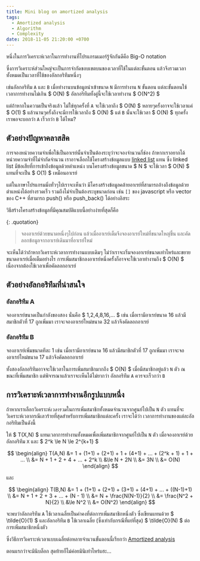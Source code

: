 ```yaml
---
title: Mini blog on amortized analysis
tags:
  - Amortized analysis
  - Algorithm
  - Complexity
date: 2018-11-05 21:20:00 +0700
---
```


หนึ่งในการวิเคราะห์เวลาในการทำงานที่โปรแกรมเมอร์รู้จักกันดีคือ Big-O notation

ซึ่งการวิเคราะห์ส่วนใหญ่จะเป็นการจำกัดขอบเขตบนของเวลาที่ใช้ในแต่ละขั้นตอน
แล้วจึงรวมเวลาทั้งหมดเป็นเวลาที่ใช้ของอัลกอริทึมหนึ่งๆ

เช่นอัลกอริทึม `A` และ `B` เมื่อทำงานบนข้อมูลนำเข้าขนาด `N` 
มีการทำงาน `N` ขั้นตอน แต่ละขั้นตอนใช้เวลาการทำงานไม่เกิน $ O(N) $
อัลกอริทึมทั้งคู่นี้จะใช้เวลาทำงาน $ O(N^2) $

แต่ถ้าหากในความเป็นจริงแล้ว ไม่ใช่ทุกครั้งที่ `A` จะใช้เวลาถึง $ O(N) $
หลายๆครั้งอาจจะใช้เวลาแค่ $ O(1) $ แล้วนานๆครั้งถึงจะมีการใช้เวลาถึง $ O(N) $
แต่ `B` นั้นจะใช้เวลา $ O(N) $ ทุกครั้ง เราพอจะบอกว่า `A` เร็วกว่า `B` ได้ไหม?

ตัวอย่างปัญหาคลาสสิค
----

การจองหน่วยความจำเพื่อใช้เป็นอาเรย์นั้นจำเป็นต้องระบุว่าจะจองจำนวนกี่ช่อง
ถ้าหากเราอยากได้หน่วยความจำที่ไม่จำกัดจำนวน เราอาจเลือกใช้โครงสร้างข้อมูลแบบ [linked list][wiki-ll] แทน
ซึ่ง linked list มีข้อเสียที่การเข้าถึงข้อมูลด้วยตำแหน่ง บนโครงสร้างข้อมูลขนาด $ N $ 
จะใช้เวลา $ O(N) $ แทนที่จะเป็น $ O(1) $ เหมือนอาเรย์

แต่ในภาษาโปรแกรมมิ่งทั่วๆไปเราจะเห็นว่า
มีโครงสร้างข้อมูลคล้ายอาเรย์ที่สามารถอ้างถึงข้อมูลด้วยตำแหน่งได้อย่างรวดเร็ว
รวมถึงไม่จำเป็นต้องระบุขนาดก่อน เช่น `[]` ของ javascript หรือ vector ของ C++
ที่สามารถ push() หรือ push_back() ได้อย่างอิสระ

วิธีสร้างโครงสร้างข้อมูลที่มีคุณสมบัติแบบนี้อย่างง่ายที่สุดก็คือ

{: .quotation}
> จองอาเรย์ด้วยขนาดหนึ่งๆไปก่อน แล้วเมื่ออาเรย์เต็มจึงจองอาเรย์ใหม่ที่ขนาดใหญ่ขึ้น
> และคัดลอกข้อมูลจากอาเรย์เดิมมาที่อาเรย์ใหม่

จะเห็นได้ว่าถ้าหากวิเคราะห์เวลาการทำงานแบบเดิมๆ 
ไม่ว่าเราจะเริ่มจองอาเรย์ขนาดเท่าไหร่และขยายขนาดอาเรย์เมื่อเต็มอย่างไร
การเพิ่มสมาชิกลงอาเรย์หนึ่งครั้งก็อาจจะใช้เวลาทำงานถึง $ O(N) $ เนื่องจากต้องใช้เวลาเพื่อคัดลอกอาเรย์

ตัวอย่างอัลกอริทึมที่น่าสนใจ
----

### อัลกอริทึม A

จองอาเรย์ขนาดเป็นกำลังของสอง นั่นคือ $ 1,2,4,8,16,... $ เช่น
เมื่อเรามีอาเรย์ขนาด 16 แล้วมีสมาชิกตัวที่ 17 ถูกเพิ่มมา
เราจะจองอาเรย์ใหม่ขนาด 32 แล้วจึงคัดลอกอาเรย์ 

### อัลกอริทึม B

จองอาเรย์เพิ่มขนาดทีละ 1 เช่น เมื่อเรามีอาเรย์ขนาด 16 แล้วมีสมาชิกตัวที่ 17 ถูกเพิ่มมา
เราจะจองอาเรย์ใหม่ขนาด 17 แล้วจึงคัดลอกอาเรย์ 

ทั้งสองอัลกอริทึมอาจจะใช้เวลาในการเพิ่มสมาชิกมากถึง $ O(N) $ เมื่อมีสมาชิกอยู่แล้ว `N` ตัว 
ณ ขณะที่เพิ่มสมาชิก
แต่พิจารณาแล้วเราจะเห็นได้ไม่ยากว่า อัลกอริทึม `A` ควรจะเร็วกว่า `B`

การวิเคราะห์เวลาการทำงานอีกรูปแบบหนึ่ง
----

ถ้าหากเราเลือกวิเคราะห์*เวลารวม*ในการเพิ่มสมาชิกทั้งหมดจำนวนจากศูนย์ไปเป็น `N` ตัว
แทนที่จะวิเคราะห์เวลากรณีเลวร้ายที่สุดสำหรับการเพิ่มสมาชิกแต่ละครั้ง
เราจะได้ว่า เวลาการทำงานของแต่ละอัลกอริทึมเป็นดังนี้

ให้ $ T(X,N) $ แทนเวลาการทำงานทั้งหมดเพื่อเพิ่มสมาชิกจากศูนย์ไปเป็น `N` ตัว
เมื่อจองอาเรย์ด้วยอัลกอริทึม `X` และ $ 2^k \le N \le 2^{k+1} $

$$
\begin{align}
    T(A,N)  &=      1 + (1+1) + (2+1) + 1 + (4+1) + ... + (2^k + 1) + 1 + ... \\
            &=      N + 1 + 2 + 4 + ... + 2^k \\
            &\le   N + 2N \\
            &=      3N \\
            &=      O(N)
\end{align} 
$$

และ

$$
\begin{align}
    T(B,N)  &=      1 + (1+1) + (2+1) + (3+1) + (4+1) + ... + ((N-1)+1) \\
            &=      N + 1 + 2 + 3 + ... + (N - 1) \\
            &=      N + \frac{N(N-1)}{2} \\
            &=      \frac{N^2 + N}{2} \\
            &\le   N^2 \\
            &=      O(N^2)
\end{align} 
$$

จะพบว่าอัลกอริทึม `A` ใช้เวลาเฉลี่ยเป็นค่าคงที่ต่อการเพิ่มสมาชิกหนึ่งตัว
ซึ่งเขียนแทนด้วย $ \tilde{O}(1) $
และอัลกอริทึม `B` ใช้เวลาเฉลี่ย (ซึ่งเท่ากับกรณีที่แย่ที่สุด) $ \tilde{O}(N) $ ต่อการเพิ่มสมาชิกหนึ่งตัว

ซึ่งวิธีการวิเคราะห์เวลาแบบเฉลี่ยต่อหลายจำนวนขั้นตอนนี้เรียกว่า [Amortized analysis][wiki-amor]

ตอนแรกว่าจะมินิบล็อก สุดท้ายก็ไม่ค่อยมินิเท่าไหร่แฮะ...

[wiki-ll]: //en.wikipedia.org/wiki/Linked_list
[wiki-amor]: //en.wikipedia.org/wiki/Amortized_analysis